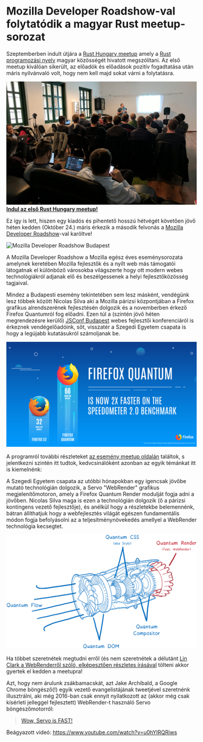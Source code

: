 # Mozilla Developer Roadshow-val folytatódik a magyar Rust meetup-sorozat

Szeptemberben indult útjára a [Rust Hungary meetup](https://www.meetup.com/Rust-Hungary-Meetup/) amely a [Rust programozási nyelv](http://rust-lang.org) magyar közösségét hivatott megszólítani. Az első meetup kiválóan sikerült, az előadók és előadások pozitív fogadtatása után máris nyilvánvaló volt, hogy nem kell majd sokat várni a folytatásra.

![Indul az első Rust Hungary meetup!](rust-hungary-first.jpg)
**[Indul az első Rust Hungary meetup!](https://twitter.com/RustHungary/status/911587218682150913)**

Ez így is lett, hiszen egy kiadós és pihentető hosszú hétvégét követően jövő héten kedden (Október 24.) máris érkezik a második felvonás a [Mozilla Developer Roadshow](http://mzl.la/devroadshow)-val karöltve!

![Mozilla Developer Roadshow Budapest](devroadshowcrop.png)

A Mozilla Developer Roadshow a Mozilla egész éves eseménysorozata amelynek keretében Mozilla fejlesztők és a nyílt web más támogatói látogatnak el különböző városokba világszerte hogy ott modern webes technológiákról adjanak elő és beszélgessenek a helyi fejlesztőközösség tagjaival.

Mindez a Budapesti esemény tekintetében sem lesz másként, vendégünk lesz többek között Nicolas Silva aki a Mozilla párizsi központjában a Firefox grafikus alrendszerének fejlesztésén dolgozik és a novemberben érkező Firefox Quantumról fog előadni. Ezen túl a (szintén jövő héten megrendezésre kerülő) [JSConf Budapest](http://jsconfbp.com/) webes fejlesztői konferenciáról is érkeznek vendégelőadóink, sőt, visszatér a Szegedi Egyetem csapata is hogy a legújabb kutatásukról számoljanak be.

![Firefox Quantum](quantum-firefox.png)

A programról további részleteket [az esemény meetup oldalán](https://www.meetup.com/Rust-Hungary-Meetup/events/244086300/) találtok, s jelentkezni szintén itt tudtok, kedvcsinálóként azonban az egyik témánkat itt is kiemelnénk:

A Szegedi Egyetem csapata az utóbbi hónapokban egy igencsak jövőbe mutató technológián dolgozik, a Servo "WebRender" grafikus megjelenítőmotoron, amely a Firefox Quantum Render modulját fogja adni a jövőben. Nicolas Silva maga is ezen a technológián dolgozik (ő a párizsi kontingens vezető fejlesztője), és anélkül hogy a részletekbe belemennénk, bátran állíthatjuk hogy a webfejlesztés világát egészen fundamentális módon fogja befolyásolni az a teljesítménynövekedés amellyel a WebRender technológia kecsegtet.

![Firefox Quantum](quantum-lin.png)

Ha többet szeretnétek megtudni erről (és nem szeretnétek a délutánt [Lin Clark a WebRenderről szóló, elképesztően részletes írásával](https://hacks.mozilla.org/2017/10/the-whole-web-at-maximum-fps-how-webrender-gets-rid-of-jank/) tölteni akkor gyertek el kedden a meetupra!

Azt, hogy nem árulunk zsákbamacskát, azt Jake Archibald, a Google Chrome böngésző(!) egyik vezető evangelistájának tweetjével szeretnénk illusztrálni, aki még 2016-ban csak ennyit nyilatkozott az (akkor még csak kísérleti jelleggel fejlesztett) WebRender-t használó Servo böngészőmotorról:

> [Wow, Servo is FAST!](https://twitter.com/jaffathecake/status/705355715414781953)

Beágyazott videó:
https://www.youtube.com/watch?v=u0hYIRQRiws

